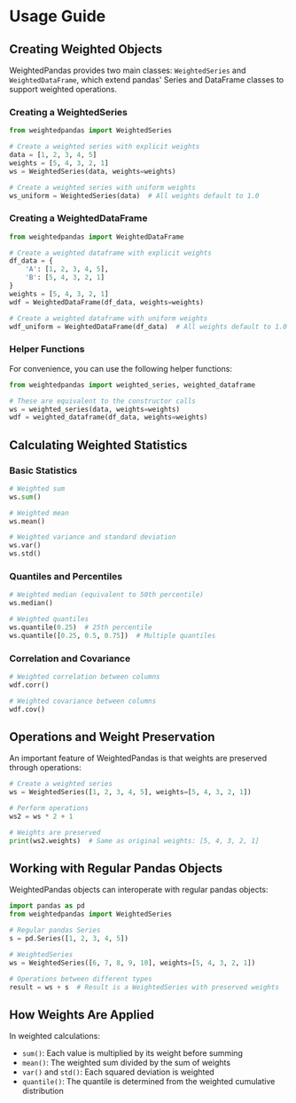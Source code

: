 # Usage Guide

## Creating Weighted Objects

WeightedPandas provides two main classes: `WeightedSeries` and `WeightedDataFrame`, which extend pandas' Series and DataFrame classes to support weighted operations.

### Creating a WeightedSeries

```python
from weightedpandas import WeightedSeries

# Create a weighted series with explicit weights
data = [1, 2, 3, 4, 5]
weights = [5, 4, 3, 2, 1]
ws = WeightedSeries(data, weights=weights)

# Create a weighted series with uniform weights
ws_uniform = WeightedSeries(data)  # All weights default to 1.0
```

### Creating a WeightedDataFrame

```python
from weightedpandas import WeightedDataFrame

# Create a weighted dataframe with explicit weights
df_data = {
    'A': [1, 2, 3, 4, 5],
    'B': [5, 4, 3, 2, 1]
}
weights = [5, 4, 3, 2, 1]
wdf = WeightedDataFrame(df_data, weights=weights)

# Create a weighted dataframe with uniform weights
wdf_uniform = WeightedDataFrame(df_data)  # All weights default to 1.0
```

### Helper Functions

For convenience, you can use the following helper functions:

```python
from weightedpandas import weighted_series, weighted_dataframe

# These are equivalent to the constructor calls
ws = weighted_series(data, weights=weights)
wdf = weighted_dataframe(df_data, weights=weights)
```

## Calculating Weighted Statistics

### Basic Statistics

```python
# Weighted sum
ws.sum()

# Weighted mean
ws.mean()

# Weighted variance and standard deviation
ws.var()
ws.std()
```

### Quantiles and Percentiles

```python
# Weighted median (equivalent to 50th percentile)
ws.median()

# Weighted quantiles
ws.quantile(0.25)  # 25th percentile
ws.quantile([0.25, 0.5, 0.75])  # Multiple quantiles
```

### Correlation and Covariance

```python
# Weighted correlation between columns
wdf.corr()

# Weighted covariance between columns
wdf.cov()
```

## Operations and Weight Preservation

An important feature of WeightedPandas is that weights are preserved through operations:

```python
# Create a weighted series
ws = WeightedSeries([1, 2, 3, 4, 5], weights=[5, 4, 3, 2, 1])

# Perform operations
ws2 = ws * 2 + 1

# Weights are preserved
print(ws2.weights)  # Same as original weights: [5, 4, 3, 2, 1]
```

## Working with Regular Pandas Objects

WeightedPandas objects can interoperate with regular pandas objects:

```python
import pandas as pd
from weightedpandas import WeightedSeries

# Regular pandas Series
s = pd.Series([1, 2, 3, 4, 5])

# WeightedSeries
ws = WeightedSeries([6, 7, 8, 9, 10], weights=[5, 4, 3, 2, 1])

# Operations between different types
result = ws + s  # Result is a WeightedSeries with preserved weights
```

## How Weights Are Applied

In weighted calculations:

- `sum()`: Each value is multiplied by its weight before summing
- `mean()`: The weighted sum divided by the sum of weights
- `var()` and `std()`: Each squared deviation is weighted
- `quantile()`: The quantile is determined from the weighted cumulative distribution